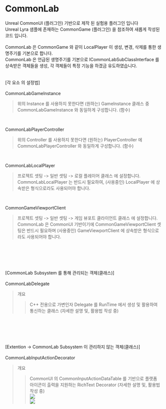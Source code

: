# CommonLab
Unreal CommonUI (플러그인) 기반으로 제작 된 실험용 플러그인 입니다 </br>
Unreal Lyra 샘플에 존재하는 CommonGame (플러그인) 을 참조하여 새롭게 작성된 코드 입니다. </br>
</br>
CommonLab 은 CommonGame 와 같이 LocalPlayer 이 생성, 변경, 삭제를 통한 생명주기를 기본으로 합니다. </br>
CommonLab 은 언급된 생명주기를 기본으로 ICommonLabSubClassInterface 를 상속받은 객체들을 생성, 각 객체들이 특정 기능을 하겠금 유도하였습니다. </br>
</br>
</br>
[각 요소 의 설정법]
</br>
</br>
CommonLabGameInstance  </br>
> 위의 Instance 를 사용하지 못한다면 (원하는) GameInstance 클래스 중 CommonLabGameInstance 와 동일하게 구성합니다. (함수) </br>
</br>

CommonLabPlayerController </br>
> 위의 Controller 를 사용하지 못한다면 (원하는) PlayerController 에 CommonLabPlayerController 와 동일하게 구성합니다. (함수) </br>
</br>

CommonLabLocalPlayer </br>
> 프로젝트 셋팅 -> 일반 셋팅 -> 로컬 플레이어 클래스 에 설정합니다. CommonLabLocalPlayer 는 반드시 필요하여, (사용중인) LocalPlayer 에 상속받은 형식으로라도 사용되어야 합니다.
 </br>

CommonGameViewportClient </br>
> 프로젝트 셋팅 -> 일반 셋팅 -> 게임 뷰포트 클라이언트 클래스 에 설정합니다. CommonLab 은 CommonUI 기반이기에 CommonGameViewportClient 셋팅은 반드시 필요하며 (사용중인) GameViewportClient 에 상속받은 형식으로라도 사용되어야 합니다.
</br>
</br>


</br>
</br>

[CommonLab Subsystem 를 통해 관리되는 객체(클래스)]
</br>
</br>
CommonLabDelegate </br>
> 개요</br>
>> C++ 전용으로 가변인자 Delegate 를 RunTime 에서 생성 및 활용하여 통신하는 클래스 (자세한 설명 및, 활용법 작성 중)
</br>
</br>


</br>
</br>

[Extention -> CommonLab Subsystem 이 관리하지 않는 객체(클래스)]
</br>
</br>
CommonLabInputActionDecorator
> 개요</br>
>> CommonUI 의 CommonInputActionDataTable 를 기반으로 플랫폼 아이콘이 출력을 지원하는 RichText Decorator  (자세한 설명 및, 활용법 작성 중) </br>
>> <img src="https://github.com/user-attachments/assets/c36f0ac7-4c83-469d-ab5a-3f2924a15a2a" witdh="55%"/></br>
>> <img src="https://github.com/user-attachments/assets/d6096971-a735-4413-8f71-fed61067bb05" witdh="55%"/></br>
</br>













